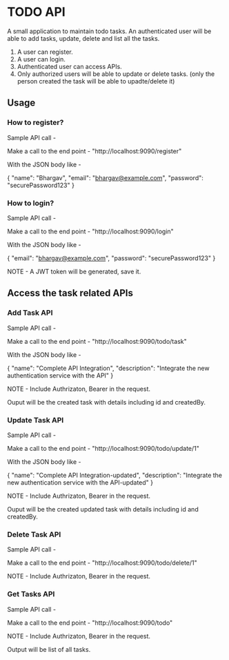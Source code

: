 # TODO API

A small application to maintain todo tasks. An authenticated user will be able to add tasks, update, delete and list all the tasks.

1. A user can register.
2. A user can login.
3. Authenticated user can access APIs.
4. Only authorized users will be able to update or delete tasks. (only the person created the task will be able to upadte/delete it)


## Usage

### How to register?

Sample API call - 

Make a call to the end point - "http://localhost:9090/register" 

With the JSON body like - 

{
"name": "Bhargav",
"email": "bhargav@example.com",
"password": "securePassword123"
}

### How to login?

Sample API call -

Make a call to the end point - "http://localhost:9090/login"

With the JSON body like -

{
"email": "bhargav@example.com",
"password": "securePassword123"
}

NOTE - A JWT token will be generated, save it.

## Access the task related APIs


### Add Task API

Sample API call -

Make a call to the end point - "http://localhost:9090/todo/task"

With the JSON body like -

{
"name": "Complete API Integration",
"description": "Integrate the new authentication service with the API"
}


NOTE -  Include Authrizaton, Bearer <token> in the request.

Ouput will be the created task with details including id and createdBy.

### Update Task API

Sample API call -

Make a call to the end point - "http://localhost:9090/todo/update/1"

With the JSON body like -

{
"name": "Complete API Integration-updated",
"description": "Integrate the new authentication service with the API-updated"
}

NOTE -  Include Authrizaton, Bearer <token> in the request.

Ouput will be the created updated task with details including id and createdBy.

### Delete Task API

Sample API call -

Make a call to the end point - "http://localhost:9090/todo/delete/1"

NOTE -  Include Authrizaton, Bearer <token> in the request.

### Get Tasks API

Sample API call -

Make a call to the end point - "http://localhost:9090/todo"

NOTE -  Include Authrizaton, Bearer <token> in the request.

Output will be list of all tasks.
